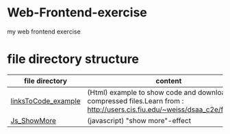 # Web-Frontend-exercise
my web frontend exercise

# file directory structure
| file directory      | content |
| ---                 | ----    |
| [linksToCode_example](linksToCode_example) | (Html) example to show code and download compressed files.Learn from : http://users.cis.fiu.edu/~weiss/dsaa_c2e/files.html |
| [Js_ShowMore](Js_ShowMore.html) | (javascript) "show more"-effect |

